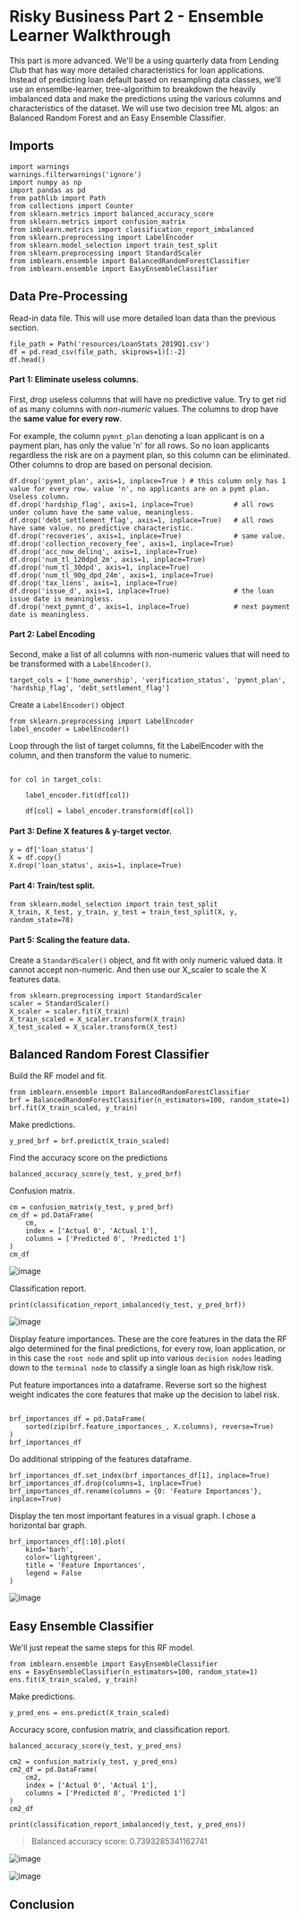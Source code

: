 # Risky Business Part 2 - Ensemble Learner Walkthrough

This part is more advanced. We'll be a using quarterly data from Lending Club that has way more detailed characteristics for loan applications. Instead of predicting loan default based on resampling data classes, we'll use an ensemlbe-learner, tree-algorithim to breakdown the heavily imbalanced data and make the predictions using the various columns and characteristics of the dataset. We will use two decision tree ML algos: an Balanced Random Forest and an Easy Ensemble Classifier.

## Imports
<pre><code>import warnings
warnings.filterwarnings('ignore')
import numpy as np
import pandas as pd
from pathlib import Path
from collections import Counter
from sklearn.metrics import balanced_accuracy_score
from sklearn.metrics import confusion_matrix
from imblearn.metrics import classification_report_imbalanced
from sklearn.preprocessing import LabelEncoder
from sklearn.model_selection import train_test_split
from sklearn.preprocessing import StandardScaler
from imblearn.ensemble import BalancedRandomForestClassifier
from imblearn.ensemble import EasyEnsembleClassifier
</code></pre>

## Data Pre-Processing

Read-in data file. This will use more detailed loan data than the previous section. 

<pre><code>file_path = Path('resources/LoanStats_2019Q1.csv')
df = pd.read_csv(file_path, skiprows=1)[:-2]
df.head()
</code></pre>

#### Part 1: Eliminate useless columns.

First, drop useless columns that will have no predictive value. Try to get rid of as many columns with *non-numeric* values. The columns to drop have the **same value for every row**. 

For example, the column `pymnt_plan` denoting a loan applicant is on a payment plan, has only the value 'n' for all rows. So no loan applicants regardless the risk are on a payment plan, so this column can be eliminated. Other columns to drop are based on personal decision.

<pre><code>df.drop('pymnt_plan', axis=1, inplace=True ) # this column only has 1 value for every row. value 'n', no applicants are on a pymt plan. Useless column.
df.drop('hardship_flag', axis=1, inplace=True)          # all rows under column have the same value, meaningless.
df.drop('debt_settlement_flag', axis=1, inplace=True)   # all rows have same value. no predictive characteristic. 
df.drop('recoveries', axis=1, inplace=True)             # same value.
df.drop('collection_recovery_fee', axis=1, inplace=True)
df.drop('acc_now_delinq', axis=1, inplace=True)
df.drop('num_tl_120dpd_2m', axis=1, inplace=True)
df.drop('num_tl_30dpd', axis=1, inplace=True)
df.drop('num_tl_90g_dpd_24m', axis=1, inplace=True)
df.drop('tax_liens', axis=1, inplace=True) 
df.drop('issue_d', axis=1, inplace=True)                # the loan issue date is meaningless.
df.drop('next_pymnt_d', axis=1, inplace=True)           # next payment date is meaningless.
</code></pre>

#### Part 2: Label Encoding

Second, make a list of all columns with non-numeric values that will need to be transformed with a `LabelEncoder()`.
<pre><code>target_cols = ['home_ownership', 'verification_status', 'pymnt_plan', 'hardship_flag', 'debt_settlement_flag']
</code></pre>

Create a `LabelEncoder()` object
<pre><code>from sklearn.preprocessing import LabelEncoder
label_encoder = LabelEncoder()
</code></pre>

Loop through the list of target columns, fit the LabelEncoder with the column, and then transform the value to numeric.
<pre><code>
for col in target_cols:
	
    label_encoder.fit(df[col])
    
    df[col] = label_encoder.transform(df[col])
</code></pre>

#### Part 3: Define X features & y-target vector.

<pre><code>y = df['loan_status']
X = df.copy()
X.drop('loan_status', axis=1, inplace=True)
</code></pre>

#### Part 4: Train/test split.

<pre><code>from sklearn.model_selection import train_test_split
X_train, X_test, y_train, y_test = train_test_split(X, y, random_state=78)
</code></pre>

#### Part 5: Scaling the feature data.

Create a `StandardScaler()` object, and fit with only numeric valued data. It cannot accept non-numeric. And then use our X_scaler to scale the X features data.

<pre><code>from sklearn.preprocessing import StandardScaler
scaler = StandardScaler()
X_scaler = scaler.fit(X_train)
X_train_scaled = X_scaler.transform(X_train)
X_test_scaled = X_scaler.transform(X_test)
</code></pre>

## Balanced Random Forest Classifier
Build the RF model and fit.
<pre><code>from imblearn.ensemble import BalancedRandomForestClassifier
brf = BalancedRandomForestClassifier(n_estimators=100, random_state=1)
brf.fit(X_train_scaled, y_train)
</code></pre>

Make predictions.
<pre><code>y_pred_brf = brf.predict(X_train_scaled)</code></pre>

Find the accuracy score on the predictions
<pre><code>balanced_accuracy_score(y_test, y_pred_brf)</code></pre>
> 

Confusion matrix.
<pre><code>cm = confusion_matrix(y_test, y_pred_brf)
cm_df = pd.DataFrame(
    cm,
    index = ['Actual 0', 'Actual 1'],
    columns = ['Predicted 0', 'Predicted 1']
)
cm_df
</code></pre>
![image](images/cm_brf.PNG)

Classification report.
<pre><code>print(classification_report_imbalanced(y_test, y_pred_brf))</code></pre>
![image](images/cr_brf.PNG)

Display feature importances. These are the core features in the data the RF algo determined for the final predictions, for every row, loan application, or in this case the `root node` and split up into various `decision nodes` leading down to the `terminal node` to classify a single loan as high risk/low risk.

Put feature importances into a dataframe. Reverse sort so the highest weight indicates the core features that make up the decision to label risk.
<pre><code>
brf_importances_df = pd.DataFrame(
    sorted(zip(brf.feature_importances_, X.columns), reverse=True)
)
brf_importances_df
</code></pre>

Do additional stripping of the features dataframe.
<pre><code>brf_importances_df.set_index(brf_importances_df[1], inplace=True)
brf_importances_df.drop(columns=1, inplace=True)
brf_importances_df.rename(columns = {0: 'Feature Importances'}, inplace=True)
</code></pre>

Display the ten most important features in a visual graph. I chose a horizontal bar graph.
<pre><code>brf_importances_df[:10].plot(
    kind='barh',
    color='lightgreen',
    title = 'Feature Importances',
    legend = False
)</code></pre>

![image](images/brf_feature_importances_sorted.PNG)

## Easy Ensemble Classifier

We'll just repeat the same steps for this RF model.
<pre><code>from imblearn.ensemble import EasyEnsembleClassifier
ens = EasyEnsembleClassifier(n_estimators=100, random_state=1)
ens.fit(X_train_scaled, y_train)
</code></pre>

Make predictions.
<pre><code>y_pred_ens = ens.predict(X_train_scaled)</code></pre>

Accuracy score, confusion matrix, and classification report.
<pre><code>balanced_accuracy_score(y_test, y_pred_ens)

cm2 = confusion_matrix(y_test, y_pred_ens)
cm2_df = pd.DataFrame(
    cm2,
    index = ['Actual 0', 'Actual 1'],
    columns = ['Predicted 0', 'Predicted 1']   
)
cm2_df

print(classification_report_imbalanced(y_test, y_pred_ens))
</code></pre>
> Balanced accuracy score: 0.7393285341162741

![image](images/cm_ens.PNG)

![image](images/cr_ens.PNG)

## Conclusion
